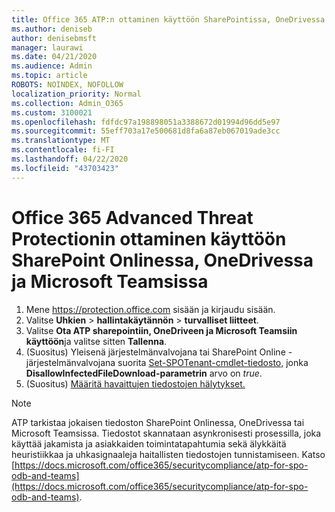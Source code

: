 ```yaml
---
title: Office 365 ATP:n ottaminen käyttöön SharePointissa, OneDrivessa ja Microsoft Teamsissa
ms.author: deniseb
author: denisebmsft
manager: laurawi
ms.date: 04/21/2020
ms.audience: Admin
ms.topic: article
ROBOTS: NOINDEX, NOFOLLOW
localization_priority: Normal
ms.collection: Admin_O365
ms.custom: 3100021
ms.openlocfilehash: fdfdc97a198898051a3388672d01994d96dd5e97
ms.sourcegitcommit: 55eff703a17e500681d8fa6a87eb067019ade3cc
ms.translationtype: MT
ms.contentlocale: fi-FI
ms.lasthandoff: 04/22/2020
ms.locfileid: "43703423"
---
```

# <a name="enable-office-365-advanced-threat-protection-for-sharepoint-online-onedrive-and-microsoft-teams"></a>Office 365 Advanced Threat Protectionin ottaminen käyttöön SharePoint Onlinessa, OneDrivessa ja Microsoft Teamsissa

1. Mene https://protection.office.com sisään ja kirjaudu sisään.
2. Valitse **Uhkien** > **hallintakäytännön** > **turvalliset liitteet**.
3. Valitse **Ota ATP sharepointiin, OneDriveen ja Microsoft Teamsiin käyttöön**ja valitse sitten **Tallenna**.
4. (Suositus) Yleisenä järjestelmänvalvojana tai SharePoint Online -järjestelmänvalvojana suorita [Set-SPOTenant-cmdlet-tiedosto,](https://docs.microsoft.com/powershell/module/sharepoint-online/Set-SPOTenant?view=sharepoint-ps) jonka **DisallowInfectedFileDownload-parametrin** arvo on *true*.
5. (Suositus) [Määritä havaittujen tiedostojen hälytykset.](https://docs.microsoft.com/office365/securitycompliance/turn-on-atp-for-spo-odb-and-teams#set-up-alerts-for-detected-files)

> [!NOTE]
> ATP tarkistaa jokaisen tiedoston SharePoint Onlinessa, OneDrivessa tai Microsoft Teamsissa. Tiedostot skannataan asynkronisesti prosessilla, joka käyttää jakamista ja asiakkaiden toimintatapahtumia sekä älykkäitä heuristiikkaa ja uhkasignaaleja haitallisten tiedostojen tunnistamiseen. Katso [https://docs.microsoft.com/office365/securitycompliance/atp-for-spo-odb-and-teams](https://docs.microsoft.com/office365/securitycompliance/atp-for-spo-odb-and-teams).